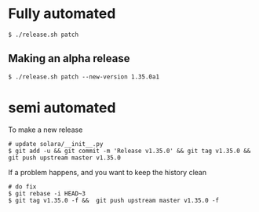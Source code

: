 
# Fully automated

    $ ./release.sh patch


## Making an alpha release


    $ ./release.sh patch --new-version 1.35.0a1


# semi automated
To make a new release
```
# update solara/__init__.py
$ git add -u && git commit -m 'Release v1.35.0' && git tag v1.35.0 && git push upstream master v1.35.0
```


If a problem happens, and you want to keep the history clean
```
# do fix
$ git rebase -i HEAD~3
$ git tag v1.35.0 -f &&  git push upstream master v1.35.0 -f
```
